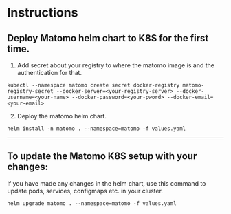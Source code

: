 # Instructions

## Deploy Matomo helm chart to K8S for the first time.

1. Add secret about your registry to where the matomo image is and the authentication for that.

`kubectl --namespace matomo create secret docker-registry matomo-registry-secret --docker-server=<your-registry-server> --docker-username=<your-name> --docker-password=<your-pword> --docker-email=<your-email>`

2. Deploy the matomo helm chart.

`helm install -n matomo . --namespace=matomo -f values.yaml`

---

## To update the Matomo K8S setup with your changes:
If you have made any changes in the helm chart, use this command to update pods, services, configmaps etc. in your cluster.

`helm upgrade matomo . --namespace=matomo -f values.yaml`